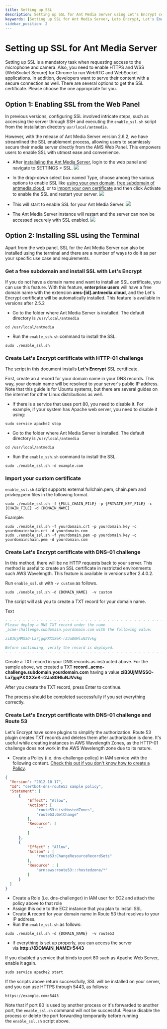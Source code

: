 ```yaml
---
title: Setting up SSL
description: Setting up SSL for Ant Media Server using Let's Encrypt certificate.
keywords: [Setting up SSL for Ant Media Server, Lets Encrypt, Let's Encrypt Certificate, Ant Media Server Documentation, Ant Media Server Tutorials]
sidebar_position: 2
---
```


# Setting up SSL for Ant Media Server

Setting up SSL is a mandatory task when requesting access to the microphone and camera. Also, you need to enable HTTPS and WSS (WebSocket Secure) for Chrome to run WebRTC and WebSocket applications. In addition, developers want to serve their content with a secure connection as well.
There are several options to get the SSL certificate. Please choose the one appropriate for you.

## Option 1: Enabling SSL from the Web Panel
In previous versions, configuring SSL involved intricate steps, such as accessing the server through SSH and executing the `enable_ssl.sh` script from the installation directory `usr/local/antmedia`.

However, with the release of Ant Media Server version 2.6.2, we have streamlined the SSL enablement process, allowing users to seamlessly secure their media server directly from the AMS Web Panel. This empowers users to enable SSL with utmost ease and convenience.

- After [installaling the Ant Media Server](https://antmedia.io/docs/guides/installing-on-linux/installing-ams-on-linux/), login to the web panel and navigate to SETTINGS > SSL.
![](@site/static/img/ssl-webpanel/ssl-settings.png)

- In the drop-down select box named Type, choose among the various options to enable SSL like [using your own domain](https://antmedia.io/docs/guides/installing-on-linux/setting-up-ssl/#option-2-create-lets-encrypt-certificate-with-http-01-challenge), [free subdomain of antmedia.cloud](https://antmedia.io/docs/guides/installing-on-linux/setting-up-ssl/#option-1-gets-a-free-subdomain-and-install-ssl-with-lets-encrypt), or to [import your own certificate](https://antmedia.io/docs/guides/installing-on-linux/setting-up-ssl/#option-3-import-your-custom-certificate) and then click Activate to enable the SSL and restart your server.
![](@site/static/img/ssl-webpanel/ssl-options.png)

- This will start to enable SSL for your Ant Media Server.
![](@site/static/img/ssl-webpanel/enabling-ssl.png)

- The Ant Media Server instance will restart and the server can now be accessed securely with SSL enabled.
![](@site/static/img/ssl-webpanel/ssl-status.png)

## Option 2: Installing SSL using the Terminal

Apart from the web panel, SSL for the Ant Media Server can also be installed using the terminal and there are a number of ways to do it as per your specific use case and requirements.

### Get a free subdomain and install SSL with Let's Encrypt

If you do not have a domain name and want to install an SSL certificate, you can use this feature. With this feature, **enterprise users** will have a free domain name with the extension **ams-[id].antmedia.cloud**, and the Let's Encrypt certificate will be automatically installed. This feature is available in versions after 2.5.2

- Go to the folder where Ant Media Server is installed. The default directory is `/usr/local/antmedia`

```shell
cd /usr/local/antmedia
```
- Run the `enable_ssh.sh` command to install the SSL.

```shell
sudo ./enable_ssl.sh
```

### Create Let's Encrypt certificate with HTTP-01 challenge

The script in this document installs **Let's Encrypt** SSL certificate.

First, create an `A` record for your domain name in your DNS records. This way, your domain name will be resolved to your server's public IP address. Note that this guide is for Ubuntu systems, but there are several guides on the internet for other Linux distributions as well.

- If there is a service that uses port 80, you need to disable it. For example, if your system has Apache web server, you need to disable it using:

```shell
sudo service apache2 stop
```
- Go to the folder where Ant Media Server is installed. The default directory is `/usr/local/antmedia`

```shell
cd /usr/local/antmedia
```
- Run the `enable_ssh.sh` command to install the SSL.

```shell
sudo ./enable_ssl.sh -d example.com
```

### Import your custom certificate

`enable_ssl.sh` script supports external fullchain.pem, chain.pem and privkey.pem files in the following format.

```shell
sudo ./enable_ssl.sh -f {FULL_CHAIN_FILE} -p {PRIVATE_KEY_FILE} -c {CHAIN_FILE} -d {DOMAIN_NAME} 
```

Example:

```shell
sudo ./enable_ssl.sh -f yourdomain.crt -p yourdomain.key -c yourdomainchain.crt -d yourdomain.com
sudo ./enable_ssl.sh -f yourdomain.pem -p yourdomain.key -c yourdomainchain.pem -d yourdomain.com
```

### Create Let's Encrypt certificate with DNS-01 challenge

In this method, there will be no HTTP requests back to your server. This method is useful to create an SSL certificate in restricted environments such AWS Wavelength. This feature is available in versions after 2.4.0.2.

Run `enable_ssl.sh` with `-v custom` as follows.

```shell
sudo ./enable_ssl.sh -d {DOMAIN_NAME}  -v custom
```

The script will ask you to create a TXT record for your domain name.

Text

```comments
- - - - - - - - - - - - - - - - - - - - - - - - - - - - - - - - - - - - - - - -
Please deploy a DNS TXT record under the name
_acme-challenge.subdomain.yourdomain.com with the following value:

ziB3UjMMSSO-La7jgqPXXXXeK-r2Ja80HluNJVvkg

Before continuing, verify the record is deployed.
- - - - - - - - - - - - - - - - - - - - - - - - - - - - - - - - - - - - - - - -
```

Create a TXT record in your DNS records as instructed above. For the sample above, we created a TXT **record _acme-challenge.subdomain.yourdomain.com** having a value **ziB3UjMMSSO-La7jgqPXXXXeK-r2Ja80HluNJVvkg**

After you create the TXT record, press Enter to continue.

The process should be completed successfully if you set everything correctly.

### Create Let's Encrypt certificate with DNS-01 challenge and Route 53

Let's Encrypt have some plugins to simplify the authorization. Route 53 plugin creates TXT records and deletes them after authorization is done. It's useful while creating instances in AWS Wavelength Zones, as the HTTP-01 challenge does not work in the AWS Wavelength zone due to its nature.

-   Create a Policy (i.e. dns-challenge-policy) in IAM service with the following content. [Check this out if you don't know how to create a Policy](https://docs.aws.amazon.com/apigateway/latest/developerguide/api-gateway-create-and-attach-iam-policy.html).


```json
{
  "Version": "2012-10-17",
  "Id": "certbot-dns-route53 sample policy",
  "Statement": [
      {
          "Effect": "Allow",
          "Action": [
              "route53:ListHostedZones",
              "route53:GetChange"
          ],
          "Resource": [
              "*"
          ]
      },
      {
          "Effect" : "Allow",
          "Action" : [
              "route53:ChangeResourceRecordSets"
          ],
          "Resource" : [
              "arn:aws:route53:::hostedzone/*"
          ]
      }
  ]
}
```

-   Create a Role (i.e. dns-challenger) in IAM user for EC2 and attach the policy above to that role
-   Assign this oole to the EC2 instance that you plan to install SSL
-   Create **A** record for your domain name in Route 53 that resolves to your IP address.
-   Run the `enable_ssl.sh` as follows:

```shell
sudo ./enable_ssl.sh -d {DOMAIN_NAME}  -v route53
```

-   If everything is set up properly, you can access the server via **http://{DOMAIN_NAME}:5443**

If you disabled a service that binds to port 80 such as Apache Web Server, enable it again.

```shell
sudo service apache2 start
```

If the scripts above return successfully, SSL will be installed on your server, and you can use HTTPS through 5443, as follows:

```link
https://example.com:5443
```

Note that if port 80 is used by another process or it's forwarded to another port, the `enable_ssl.sh` command will not be successful. Please disable the process or delete the port forwarding temporarily before running the `enable_ssl.sh` script above.
